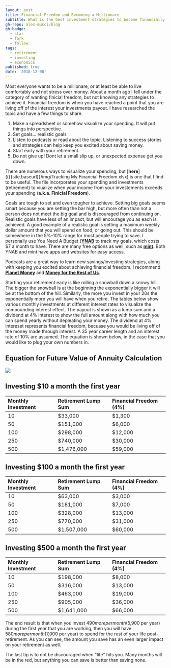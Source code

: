 ```yaml
---
layout: post
title: Financial Freedom and Becoming a Millionare
subtitle: What is the best investment strategies to become financially free?
gh-repo: alex-mucci/blog
gh-badge:
  - star
  - fork
  - follow
tags:
  - retirement
  - investing
  - economics
published: true
date: '2018-12-08'
---
```


  Most everyone wants to be a millionare, or at least be able to live comfortably and not stress over money. About a month ago I fell under the category of wanting finicial freedom, but not knowing any strategies to achieve it. Financial freedom is when you have reached a point that you are living off of the interest your investments payout. I have researched the topic and have a few things to share.

1) Make a spreadsheet or somehow visualize your spending. It will put things into perspective. 
2) Set goals... realistic goals
3) Listen to podcasts or read about the topic. Listening to success stories and strategies can help keep you excited about saving money.
4) Start early with your retirement.
5) Do not give up! Dont let a small slip up, or unexpected expense get you down.

  There are numerous ways to visualize your spending, but [**here**](({{site.baseurl}}/img/Tracking My Financial Freedom.xlsx) is one that I find to be useful. The file incorporates your spending and investments (retirement) to viualize when your income from your investements exceeds your spending (**a.k.a. Finicial Freedom**). 

  Goals are tough to set and even tougher to achieve. Setting big goals seems smart because you are setting the bar high, but more often than not a person does not meet the big goal and is discouraged from continuing on. Realistic goals have less of an impact, but will encourage you as each is achieved. A good example of a realistic goal is setting a maximum weekly dollar amount that you will spend on food, or going out. This should be somewhere in the 5%-10% range for most people trying to save. I personally use You Need A Budget ([**YNAB**](https://www.youneedabudget.com/) to track my goals, which costs $7 a month to have. There are many free options as well, such as [**mint**](https://www.mint.com/). Both YNAB and mint have apps and websites for easy access. 

  Podcasts are a great way to learn new savings/investing strategies, along with keeping you excited about achieving financial freedom. I recommend [**Planet Money**](https://www.npr.org/podcasts/510289/planet-money) and [**Money for the Rest of Us**](https://moneyfortherestofus.com/episodes/). 

  Starting your retirement early is like rolling a snowball down a snowy hill. The bigger the snowball is at the beginning the exponentially bigger it will be at the bottom of the hill. Similarly, the more you invest in your 20s the exponentially more you will have when you retire. The tables below show various monthly investments at different interest rates to visualize the compounding interest effect. The payout is shown as a lump sum and a dividend at 4% interest to show the full amount along with how much you can spend yearly without depleating your money. The dividend at 4% intereset represents financial freedom, becuase you would be living off of the money made through interest. A 35 year career length and an interest rate of 10% are assumed. The equation is shown below, in the case that you would like to plug your own numbers in. 

## Equation for Future Value of Annuity Calculation
![]({{site.baseurl}}/annuity_calculation.JPG)
  

## Investing $10 a month the first year
| Monthly Investment | Retirement Lump Sum | Financial Freedom (4%) |
| :------ |:--- | :--- |
| 10 | $33,000 | $1,300 |
| 50 | $151,000 | $6,000 |
| 100 | $298,000 | $12,000 |
| 250 | $740,000 | $30,000 |
| 500 | $1,476,000 | $59,000 |


## Investing $100 a month the first year
| Monthly Investment | Retirement Lump Sum | Financial Freedom (4%) |
| :------ |:--- | :--- |
| 10 | $63,000 | $3,000 |
| 50 | $181,000 | $7,000 |
| 100 | $328,000 | $13,000 |
| 250 | $770,000 | $31,000 |
| 500 | $1,507,000 | $60,000 |

## Investing $500 a month the first year
| Monthly Investment | Retirement Lump Sum | Financial Freedom (4%) |
| :------ |:--- | :--- |
| 10 | $198,000 | $8,000 |
| 50 | $316,000 | $13,000 |
| 100 | $463,000 | $19,000 |
| 250 | $905,000 | $36,000 |
| 500 | $1,641,000 | $66,000 |

The end result is that when you invest $490 more per month ($5,900 per year) during the first year that you are working, then you will have $580 more per month ($7,000 per year) to spend for the rest of your life post-retirement. As you can see, the amount you save has an even larger impact on your retirement as well.

The last tip is to not be discouraged when "life" hits you. Many months will be in the red, but anything you can save is better than saving none. 






